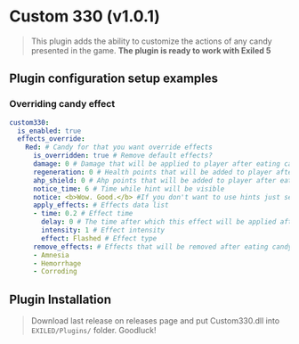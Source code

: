 # Custom 330 (v1.0.1)
> This plugin adds the ability to customize the actions of any candy presented in the game. **The plugin is ready to work with Exiled 5**

## Plugin configuration setup examples
### Overriding candy effect
```yml
custom330:
  is_enabled: true
  effects_override:
    Red: # Candy for that you want override effects 
      is_overridden: true # Remove default effects?
      damage: 0 # Damage that will be applied to player after eating candy
      regeneration: 0 # Health points that will be added to player after eating candy
      ahp_shield: 0 # Ahp points that will be added to player after eating candy
      notice_time: 6 # Time while hint will be visible
      notice: <b>Wow. Good.</b> #If you don't want to use hints just set empty string.
      apply_effects: # Effects data list
      - time: 0.2 # Effect time
        delay: 0 # The time after which this effect will be applied after eating the candy
        intensity: 1 # Effect intensity
        effect: Flashed # Effect type
      remove_effects: # Effects that will be removed after eating candy
      - Amnesia
      - Hemorrhage
      - Corroding
```

## Plugin Installation
> Download last release on releases page and put Custom330.dll into ``EXILED/Plugins/`` folder. Goodluck!
